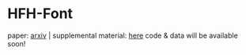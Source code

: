 # HFH-Font
paper: [arxiv](https://arxiv.org/abs/2410.06488) | supplemental material: [here](https://drive.google.com/file/d/1CNjsLuqUBskdDwpwtO_affxKx1-MMyQj/view?usp=sharing)
code & data will be available soon!
